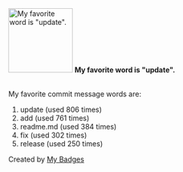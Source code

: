 <img src="https://my-badges.github.io/my-badges/favorite-word.png" alt="My favorite word is &quot;update&quot;." title="My favorite word is &quot;update&quot;." width="128">
<strong>My favorite word is &quot;update&quot;.</strong>
<br><br>

My favorite commit message words are:

1. update (used 806 times)
2. add (used 761 times)
3. readme.md (used 384 times)
4. fix (used 302 times)
5. release (used 250 times)


Created by <a href="https://github.com/my-badges/my-badges">My Badges</a>